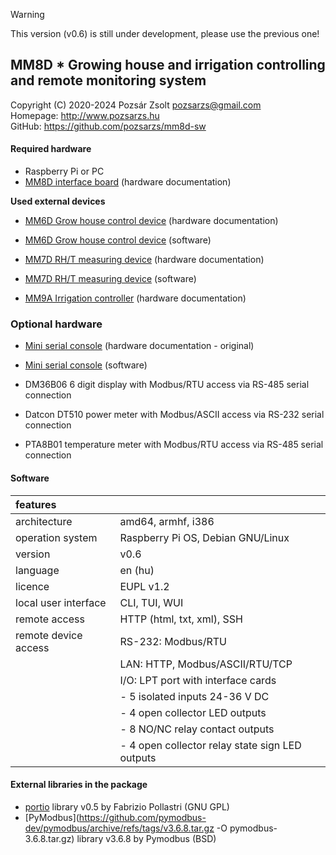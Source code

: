 > [!WARNING]
> This version (v0.6) is still under development, please use the previous one!

## MM8D * Growing house and irrigation controlling and remote monitoring system
Copyright (C) 2020-2024 Pozsár Zsolt <pozsarzs@gmail.com>  
Homepage: <http://www.pozsarzs.hu>  
GitHub: <https://github.com/pozsarzs/mm8d-sw>  

#### Required hardware
 - Raspberry Pi or PC
 - [MM8D interface board](https://github.com/pozsarzs/mm8d-hw) (hardware documentation)

**Used external devices**
 - [MM6D Grow house control device](https://github.com/pozsarzs/mm6d-hw) (hardware documentation)
 - [MM6D Grow house control device](https://github.com/pozsarzs/mm6d-sw) (software)

 - [MM7D RH/T measuring device](https://github.com/pozsarzs/mm7d-hw) (hardware documentation)
 - [MM7D RH/T measuring device](https://github.com/pozsarzs/mm7d-sw) (software)

 - [MM9A Irrigation controller](https://github.com/pozsarzs/mm9a) (hardware documentation)

### Optional hardware
 - [Mini serial console](https://github.com/pozsarzs/mini_serial_console-hw) (hardware documentation - original)
 - [Mini serial console](https://github.com/pozsarzs/mini_serial_console_mm8d-sw) (software)

 - DM36B06 6 digit display with Modbus/RTU access via RS-485 serial connection
 - Datcon DT510 power meter with Modbus/ASCII access via RS-232 serial connection
 - PTA8B01 temperature meter  with Modbus/RTU access via RS-485 serial connection

#### Software
|features              |                                                |
|:---------------------|------------------------------------------------|
|architecture          |amd64, armhf, i386                              |
|operation system      |Raspberry Pi OS, Debian GNU/Linux               |
|version               |v0.6                                            |
|language              |en (hu)                                         |
|licence               |EUPL v1.2                                       |
|local user interface  |CLI, TUI, WUI                                   |
|remote access         |HTTP (html, txt, xml), SSH                      |
|remote device access  |RS-232: Modbus/RTU                              |
|                      |LAN: HTTP, Modbus/ASCII/RTU/TCP                 |
|                      |I/O: LPT port with interface cards              |
|                      |- 5 isolated inputs 24-36 V DC                  |
|                      |- 4 open collector LED outputs                  |
|                      |- 8 NO/NC relay contact outputs                 |
|                      |- 4 open collector relay state sign LED outputs |
 
#### External libraries in the package
 - [portio](http://portio.inrim.it/portio-0.5.tar.gz) library v0.5 by Fabrizio Pollastri (GNU GPL)
 - [PyModbus](https://github.com/pymodbus-dev/pymodbus/archive/refs/tags/v3.6.8.tar.gz -O pymodbus-3.6.8.tar.gz) library v3.6.8 by Pymodbus (BSD)
 
